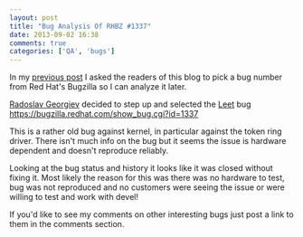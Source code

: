 ```yaml
---
layout: post
title: "Bug Analysis Of RHBZ #1337"
date: 2013-09-02 16:38
comments: true
categories: ['QA', 'bugs']
---
```


In my [previous post](/blog/2013/08/23/red-hats-ebugzilla-hits-one-million-bugs/)
I asked the readers of this blog to pick a bug number from Red Hat's Bugzilla
so I can analyze it later.

[Radoslav Georgiev](http://radorado.me) decided to step up and
selected the [Leet](https://en.wikipedia.org/wiki/Leet) bug
<https://bugzilla.redhat.com/show_bug.cgi?id=1337>

This is a rather old bug against kernel, in particular
against the token ring driver. There isn't much info on the bug but it seems
the issue is hardware dependent and doesn't reproduce reliably.

Looking at the bug status and history it looks like it was closed without
fixing it. Most likely the reason for this was there was no hardware
to test, bug was not reproduced and no customers were seeing the issue or
were willing to test and work with devel!


If you'd like to see my comments on other interesting bugs just post a link
to them in the comments section.

